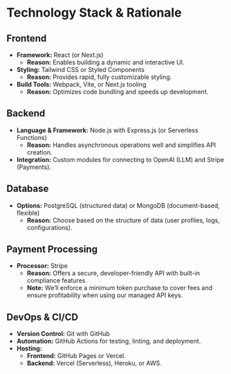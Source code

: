 # Technology Stack & Rationale

## Frontend
- **Framework:** React (or Next.js)
  - **Reason:** Enables building a dynamic and interactive UI.
- **Styling:** Tailwind CSS or Styled Components
  - **Reason:** Provides rapid, fully customizable styling.
- **Build Tools:** Webpack, Vite, or Next.js tooling
  - **Reason:** Optimizes code bundling and speeds up development.

## Backend
- **Language & Framework:** Node.js with Express.js (or Serverless Functions)
  - **Reason:** Handles asynchronous operations well and simplifies API creation.
- **Integration:** Custom modules for connecting to OpenAI (LLM) and Stripe (Payments).

## Database
- **Options:** PostgreSQL (structured data) or MongoDB (document-based, flexible)
  - **Reason:** Choose based on the structure of data (user profiles, logs, configurations).

## Payment Processing
- **Processor:** Stripe
  - **Reason:** Offers a secure, developer-friendly API with built-in compliance features.
  - **Note:** We’ll enforce a minimum token purchase to cover fees and ensure profitability when using our managed API keys.

## DevOps & CI/CD
- **Version Control:** Git with GitHub
- **Automation:** GitHub Actions for testing, linting, and deployment.
- **Hosting:**
  - **Frontend:** GitHub Pages or Vercel.
  - **Backend:** Vercel (Serverless), Heroku, or AWS.
